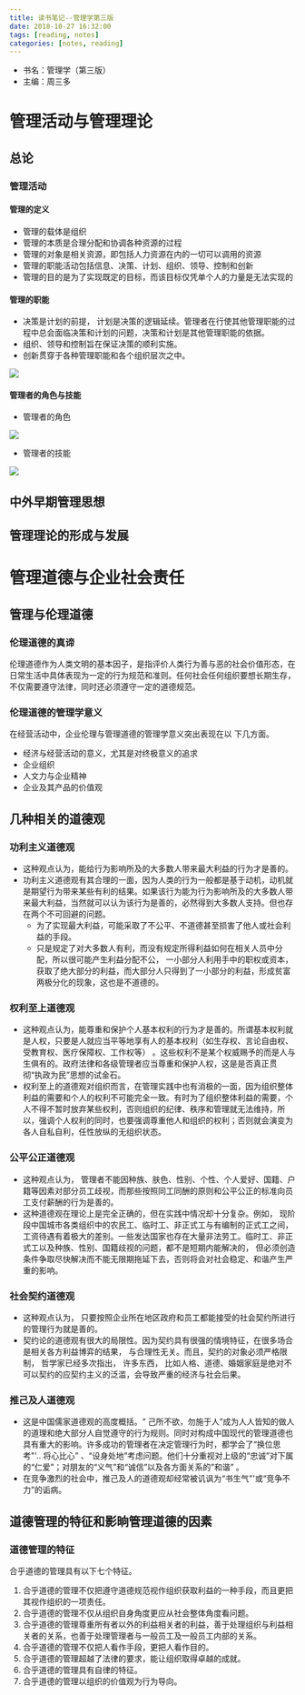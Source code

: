 ```yaml
---
title: 读书笔记--管理学第三版
date: 2018-10-27 16:32:00
tags: [reading, notes]
categories: [notes, reading]
---
```


- 书名：管理学（第三版）
- 主编：周三多

# 管理活动与管理理论

## 总论

### 管理活动

#### 管理的定义

- 管理的载体是组织
- 管理的本质是合理分配和协调各种资源的过程
- 管理的对象是相关资源，即包括人力资源在内的一切可以调用的资源
- 管理的职能活动包括信息、决策、计划、组织、领导、控制和创新
- 管理的目的是为了实现既定的目标，而该目标仅凭单个人的力量是无法实现的

#### 管理的职能

- 决策是计划的前提， 计划是决策的逻辑延续。管理者在行使其他管理职能的过程中总会面临决策和计划的问题，决策和计划是其他管理职能的依据。
- 组织、领导和控制旨在保证决策的顺利实施。
- 创新贯穿于各种管理职能和各个组织层次之中。

<img src = "2018_10_27_01.bmp">

#### 管理者的角色与技能

- 管理者的角色

<img src = "2018_10_27_02.bmp">

- 管理者的技能

<img src = "2018_10_27_03.bmp">

## 中外早期管理思想

## 管理理论的形成与发展

# 管理道德与企业社会责任

## 管理与伦理道德

### 伦理道德的真谛

伦理道德作为人类文明的基本因子，是指评价人类行为善与恶的社会价值形态，在日常生活中具体表现为一定的行为规范和准则。任何社会任何组织要想长期生存，不仅需要遵守法律，同时还必须遵守一定的道德规范。

### 伦理道德的管理学意义

在经营活动中，企业伦理与管理道德的管理学意义突出表现在以
下几方面。

- 经济与经营活动的意义，尤其是对终极意义的追求
- 企业组织
- 人文力与企业精神
- 企业及其产品的价值观

## 几种相关的道德观

### 功利主义道德观

- 这种观点认为，能给行为影响所及的大多数人带来最大利益的行为才是善的。
- 功利主义道德观有其合理的一面，因为人类的行为一般都是基于动机，动机就是期望行为带来某些有利的结果。如果该行为能为行为影响所及的大多数人带来最大利益，当然就可以认为该行为是善的，必然得到大多数人支持。但也存在两个不可回避的问题。
    - 为了实现最大利益，可能采取了不公平、不道德甚至损害了他人或社会利益的手段。
    - 只是规定了对大多数人有利，而没有规定所得利益如何在相关人员中分配，所以很可能产生利益分配不公， 一小部分人利用手中的职权或资本，获取了绝大部分的利益，而大部分人只得到了一小部分的利益，形成贫富两极分化的现象，这也是不道德的。

### 权利至上道德观

- 这种观点认为，能尊重和保护个人基本权利的行为才是善的。所谓基本权利就是人权，只要是人就应当平等地享有人的基本权利（如生存权、言论自由权、受教育权、医疗保障权、工作权等） 。这些权利不是某个权威赐予的而是人与生俱有的。政府法律和各级管理者应当尊重和保护人权，这是是否真正贯彻“执政为民”思想的试金石。
- 权利至上的道德观对组织而言，在管理实践中也有消极的一面，因为组织整体利益的需要和个人的权利不可能完全一致。有时为了组织整体利益的需要，个人不得不暂时放弃某些权利，否则组织的纪律、秩序和管理就无法维持，所以，强调个人权利的同时，也要强调尊重他人和组织的权利；否则就会演变为各人自私自利，任性放纵的无组织状态。

### 公平公正道德观

- 这种观点认为， 管理者不能因种族、肤色、性别、个性、个人爱好、国籍、户籍等因素对部分员工歧视，而那些按照同工同酬的原则和公平公正的标准向员工支付薪酬的行为是善的。
- 这种道德观在理论上是完全正确的，但在实践中情况却十分复杂。例如， 现阶段中国城市各类组织中的农民工、临时工、非正式工与有编制的正式工之间，工资待遇有着极大的差别。一些发达国家也存在大量非法劳工。临时工、非正式工以及种族、性别、国籍歧视的问题，都不是短期内能解决的， 但必须创造条件争取尽快解决而不能无限期拖延下去，否则将会对社会稳定、和谐产生严重的影响。

### 社会契约道德观

- 这种观点认为， 只要按照企业所在地区政府和员工都能接受的社会契约所进行的管理行为就是善的。
- 契约论的道德观有很大的局限性。因为契约具有很强的情境特征，在很多场合是相关各方利益博弈的结果， 与合理性无关。而且，契约的对象必须严格限制， 哲学家已经多次指出， 许多东西， 比如人格、道德、婚姻家庭是绝对不可以契约的应契约主义的泛滥，会导致严重的经济与社会后果。

### 推己及人道德观

- 这是中国儒家道德观的高度概括。“ 己所不欲，勿施于人”成为人人皆知的做人的道理和绝大部分人自觉遵守的行为规则。同时对构成中国现代的管理道德也具有重大的影响。许多成功的管理者在决定管理行为时，都学会了“换位思考"'.. 将心比心” 、“设身处地”考虑问题。他们十分重视对上级的“忠诚”对下属的“仁爱”；对朋友的“义气”和“诚信”以及各方面关系的”和谐” 。
- 在竞争激烈的社会中，推己及人的道德观却经常被讥讽为“书生气"'或“竞争不力”的诟病。

## 道德管理的特征和影晌管理道德的因素

### 道德管理的特征

合乎道德的管理具有以下七个特征。

1. 合乎道德的管理不仅把遵守道德规范视作组织获取利益的一种手段，而且更把其视作组织的一项责任。
1. 合乎道德的管理不仅从组织自身角度更应从社会整体角度看问题。
1. 合乎道德的管理尊重所有者以外的利益相关者的利益，善于处理组织与利益相关者的关系，也善于处理管理者与一般员工及一般员工内部的关系。
1. 合乎道德的管理不仅把人看作手段，更把人看作目的。
1. 合乎道德的管理超越了法律的要求，能让组织取得卓越的成就。
1. 合乎道德的管理具有自律的特征。
1. 合乎道德的管理以组织的价值观为行为导向。